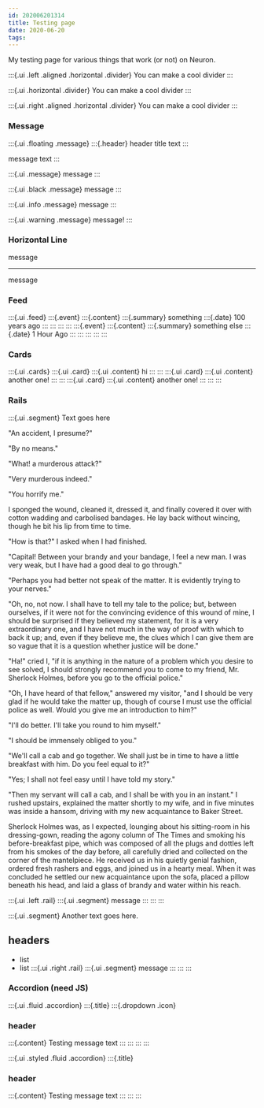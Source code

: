 ```yaml
---
id: 202006201314
title: Testing page
date: 2020-06-20
tags:
---
```


My testing page for various things that work (or not) on Neuron.

:::{.ui .left .aligned .horizontal .divider}
You can make a cool divider
:::

:::{.ui .horizontal .divider}
You can make a cool divider
:::

:::{.ui .right .aligned .horizontal .divider}
You can make a cool divider
:::

### Message

:::{.ui .floating .message}
:::{.header}
header title text
:::

message text
:::

:::{.ui .message}
message
:::

:::{.ui .black .message}
message
:::

:::{.ui .info .message}
message
:::

:::{.ui .warning .message}
message!
:::

### Horizontal Line

message

---

message

### Feed

:::{.ui .feed}
:::{.event}
:::{.content}
:::{.summary}
something
:::{.date}
100 years ago
:::
:::
:::
:::
:::{.event}
:::{.content}
:::{.summary}
something else
:::{.date}
1 Hour Ago
:::
:::
:::
:::
:::

### Cards

:::{.ui .cards}
:::{.ui .card}
:::{.ui .content}
hi
:::
:::
:::{.ui .card}
:::{.ui .content}
another one!
:::
:::
:::{.ui .card}
:::{.ui .content}
another one!
:::
:::
:::

### Rails

:::{.ui .segment}
Text goes here

"An accident, I presume?"

"By no means."

"What! a murderous attack?"

"Very murderous indeed."

"You horrify me."

I sponged the wound, cleaned it, dressed it, and finally covered it over with cotton wadding and carbolised bandages. He lay back without wincing, though he bit his lip from time to time.

"How is that?" I asked when I had finished.

"Capital! Between your brandy and your bandage, I feel a new man. I was very weak, but I have had a good deal to go through."

"Perhaps you had better not speak of the matter. It is evidently trying to your nerves."

"Oh, no, not now. I shall have to tell my tale to the police; but, between ourselves, if it were not for the convincing evidence of this wound of mine, I should be surprised if they believed my statement, for it is a very extraordinary one, and I have not much in the way of proof with which to back it up; and, even if they believe me, the clues which I can give them are so vague that it is a question whether justice will be done."

"Ha!" cried I, "if it is anything in the nature of a problem which you desire to see solved, I should strongly recommend you to come to my friend, Mr. Sherlock Holmes, before you go to the official police."

"Oh, I have heard of that fellow," answered my visitor, "and I should be very glad if he would take the matter up, though of course I must use the official police as well. Would you give me an introduction to him?"

"I'll do better. I'll take you round to him myself."

"I should be immensely obliged to you."

"We'll call a cab and go together. We shall just be in time to have a little breakfast with him. Do you feel equal to it?"

"Yes; I shall not feel easy until I have told my story."

"Then my servant will call a cab, and I shall be with you in an instant." I rushed upstairs, explained the matter shortly to my wife, and in five minutes was inside a hansom, driving with my new acquaintance to Baker Street.

Sherlock Holmes was, as I expected, lounging about his sitting-room in his dressing-gown, reading the agony column of The Times and smoking his before-breakfast pipe, which was composed of all the plugs and dottles left from his smokes of the day before, all carefully dried and collected on the corner of the mantelpiece. He received us in his quietly genial fashion, ordered fresh rashers and eggs, and joined us in a hearty meal. When it was concluded he settled our new acquaintance upon the sofa, placed a pillow beneath his head, and laid a glass of brandy and water within his reach.

:::{.ui .left .rail}
:::{.ui .segment}
message
:::
:::
:::

:::{.ui .segment}
Another text goes here.

## headers
- list
- list
:::{.ui .right .rail}
:::{.ui .segment}
message
:::
:::
:::

### Accordion (need JS)

:::{.ui .fluid .accordion}
:::{.title}
:::{.dropdown .icon}
### header
:::{.content}
Testing message text
:::
:::
:::
:::

:::{.ui  .styled .fluid .accordion}
:::{.title}
### header
:::{.content}
Testing message text
:::
:::
:::